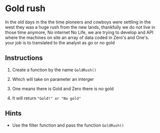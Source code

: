 # Gold rush

In the old days in the the time pioneers and cowboys were settling in the west they was a huge rush from the new lands, thankfully we do not live in those time anymore, No internet No Life, we are trying to develop and API where the machines on site an array of data coded in Zero's and One's. your job is to translated to the analyst as go or no gold

## Instructions

1. Create a function by the name `GoldRush()`

1. Which will take on parameter an interger

1. One means there is Gold and Zero there is no gold

1. It will return `"Gold!" or "No gold"`

## Hints

- Use the filter function and pass the function `GoldRush()`